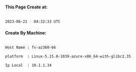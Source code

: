 
   
#### This Page Create at:

```bash

2023-06-21 - 04:32:33 UTC

```

#### Create By Machine:

```bash

Host Name : fv-az360-66

platform  : Linux-5.15.0-1039-azure-x86_64-with-glibc2.35

Ip Local  : 10.1.1.34

```

